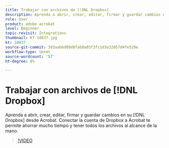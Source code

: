 ```yaml
---
title: Trabajar con archivos de [!DNL Dropbox]
description: Aprenda a abrir, crear, editar, firmar y guardar cambios en su [!DNL Dropbox] archivos desde Acrobat
role: User
product: adobe acrobat
level: Beginner
topic-revisit: Integrations
thumbnail: KT-10837.jpg
kt: 10837
source-git-commit: 393aab6d09d8fab8a85f3fc1d3e32057d4fe529e
workflow-type: tm+mt
source-wordcount: '57'
ht-degree: 0%

---
```


# Trabajar con archivos de [!DNL Dropbox]

Aprenda a abrir, crear, editar, firmar y guardar cambios en su [!DNL Dropbox] desde Acrobat. Conectar la cuenta de Dropbox a Acrobat te permite ahorrar mucho tiempo y tener todos los archivos al alcance de la mano.

>[!VIDEO](https://video.tv.adobe.com/v/3409411?hidetitle=true)
